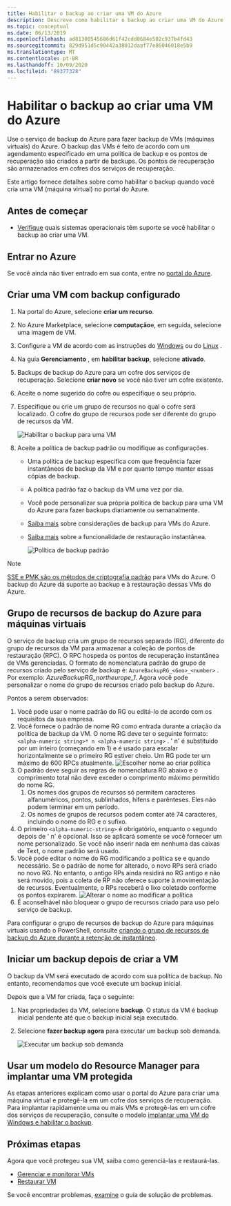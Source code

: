 ```yaml
---
title: Habilitar o backup ao criar uma VM do Azure
description: Descreve como habilitar o backup ao criar uma VM do Azure com o backup do Azure.
ms.topic: conceptual
ms.date: 06/13/2019
ms.openlocfilehash: ad81300545686d61f42cdd8684e502c937b4fd43
ms.sourcegitcommit: 829d951d5c90442a38012daaf77e86046018e5b9
ms.translationtype: MT
ms.contentlocale: pt-BR
ms.lasthandoff: 10/09/2020
ms.locfileid: "89377328"
---
```

# <a name="enable-backup-when-you-create-an-azure-vm"></a>Habilitar o backup ao criar uma VM do Azure

Use o serviço de backup do Azure para fazer backup de VMs (máquinas virtuais) do Azure. O backup das VMs é feito de acordo com um agendamento especificado em uma política de backup e os pontos de recuperação são criados a partir de backups. Os pontos de recuperação são armazenados em cofres dos serviços de recuperação.

Este artigo fornece detalhes sobre como habilitar o backup quando você cria uma VM (máquina virtual) no portal do Azure.  

## <a name="before-you-start"></a>Antes de começar

- [Verifique](backup-support-matrix-iaas.md#supported-backup-actions) quais sistemas operacionais têm suporte se você habilitar o backup ao criar uma VM.

## <a name="sign-in-to-azure"></a>Entrar no Azure

Se você ainda não tiver entrado em sua conta, entre no [portal do Azure](https://portal.azure.com).

## <a name="create-a-vm-with-backup-configured"></a>Criar uma VM com backup configurado

1. Na portal do Azure, selecione **criar um recurso**.

2. No Azure Marketplace, selecione **computação**e, em seguida, selecione uma imagem de VM.

3. Configure a VM de acordo com as instruções do [Windows](../virtual-machines/windows/quick-create-portal.md) ou do [Linux](../virtual-machines/linux/quick-create-portal.md) .

4. Na guia **Gerenciamento** , em **habilitar backup**, selecione **ativado**.
5. Backups de backup do Azure para um cofre dos serviços de recuperação. Selecione **criar novo** se você não tiver um cofre existente.
6. Aceite o nome sugerido do cofre ou especifique o seu próprio.
7. Especifique ou crie um grupo de recursos no qual o cofre será localizado. O cofre do grupo de recursos pode ser diferente do grupo de recursos da VM.

    ![Habilitar o backup para uma VM](./media/backup-during-vm-creation/enable-backup.png)

8. Aceite a política de backup padrão ou modifique as configurações.
    - Uma política de backup especifica com que frequência fazer instantâneos de backup da VM e por quanto tempo manter essas cópias de backup.
    - A política padrão faz o backup da VM uma vez por dia.
    - Você pode personalizar sua própria política de backup para uma VM do Azure para fazer backups diariamente ou semanalmente.
    - [Saiba mais](backup-azure-vms-introduction.md#backup-and-restore-considerations) sobre considerações de backup para VMs do Azure.
    - [Saiba mais](backup-instant-restore-capability.md) sobre a funcionalidade de restauração instantânea.

      ![Política de backup padrão](./media/backup-during-vm-creation/daily-policy.png)

>[!NOTE]
>[SSE e PMK são os métodos de criptografia padrão](backup-encryption.md) para VMs do Azure. O backup do Azure dá suporte ao backup e à restauração dessas VMs do Azure.

## <a name="azure-backup-resource-group-for-virtual-machines"></a>Grupo de recursos de backup do Azure para máquinas virtuais

O serviço de backup cria um grupo de recursos separado (RG), diferente do grupo de recursos da VM para armazenar a coleção de pontos de restauração (RPC). O RPC hospeda os pontos de recuperação instantânea de VMs gerenciadas. O formato de nomenclatura padrão do grupo de recursos criado pelo serviço de backup é: `AzureBackupRG_<Geo>_<number>` . Por exemplo: *AzureBackupRG_northeurope_1*. Agora você pode personalizar o nome do grupo de recursos criado pelo backup do Azure.

Pontos a serem observados:

1. Você pode usar o nome padrão do RG ou editá-lo de acordo com os requisitos da sua empresa.
2. Você fornece o padrão de nome RG como entrada durante a criação da política de backup da VM. O nome RG deve ter o seguinte formato: `<alpha-numeric string>* n <alpha-numeric string>` . ' n' é substituído por um inteiro (começando em 1) e é usado para escalar horizontalmente se o primeiro RG estiver cheio. Um RG pode ter um máximo de 600 RPCs atualmente.
              ![Escolher nome ao criar política](./media/backup-during-vm-creation/create-policy.png)
3. O padrão deve seguir as regras de nomenclatura RG abaixo e o comprimento total não deve exceder o comprimento máximo permitido do nome RG.
    1. Os nomes dos grupos de recursos só permitem caracteres alfanuméricos, pontos, sublinhados, hifens e parênteses. Eles não podem terminar em um período.
    2. Os nomes de grupos de recursos podem conter até 74 caracteres, incluindo o nome do RG e o sufixo.
4. O primeiro `<alpha-numeric-string>` é obrigatório, enquanto o segundo depois de ' n' é opcional. Isso se aplicará somente se você fornecer um nome personalizado. Se você não inserir nada em nenhuma das caixas de Text, o nome padrão será usado.
5. Você pode editar o nome do RG modificando a política se e quando necessário. Se o padrão de nome for alterado, o novo RPs será criado no novo RG. No entanto, o antigo RPs ainda residirá no RG antigo e não será movido, pois a coleta de RP não oferece suporte à movimentação de recursos. Eventualmente, o RPs receberá o lixo coletado conforme os pontos expirarem.
![Alterar o nome ao modificar a política](./media/backup-during-vm-creation/modify-policy.png)
6. É aconselhável não bloquear o grupo de recursos criado para uso pelo serviço de backup.

Para configurar o grupo de recursos de backup do Azure para máquinas virtuais usando o PowerShell, consulte [criando o grupo de recursos de backup do Azure durante a retenção de instantâneo](backup-azure-vms-automation.md#creating-azure-backup-resource-group-during-snapshot-retention).

## <a name="start-a-backup-after-creating-the-vm"></a>Iniciar um backup depois de criar a VM

O backup da VM será executado de acordo com sua política de backup. No entanto, recomendamos que você execute um backup inicial.

Depois que a VM for criada, faça o seguinte:

1. Nas propriedades da VM, selecione **backup**. O status da VM é backup inicial pendente até que o backup inicial seja executado.
2. Selecione **fazer backup agora** para executar um backup sob demanda.

    ![Executar um backup sob demanda](./media/backup-during-vm-creation/run-backup.png)

## <a name="use-a-resource-manager-template-to-deploy-a-protected-vm"></a>Usar um modelo do Resource Manager para implantar uma VM protegida

As etapas anteriores explicam como usar o portal do Azure para criar uma máquina virtual e protegê-la em um cofre dos serviços de recuperação. Para implantar rapidamente uma ou mais VMs e protegê-las em um cofre dos serviços de recuperação, consulte o modelo [implantar uma VM do Windows e habilitar o backup](https://azure.microsoft.com/resources/templates/101-recovery-services-create-vm-and-configure-backup/).

## <a name="next-steps"></a>Próximas etapas

Agora que você protegeu sua VM, saiba como gerenciá-las e restaurá-las.

- [Gerenciar e monitorar VMs](backup-azure-manage-vms.md)
- [Restaurar VM](backup-azure-arm-restore-vms.md)

Se você encontrar problemas, [examine](backup-azure-vms-troubleshoot.md) o guia de solução de problemas.
